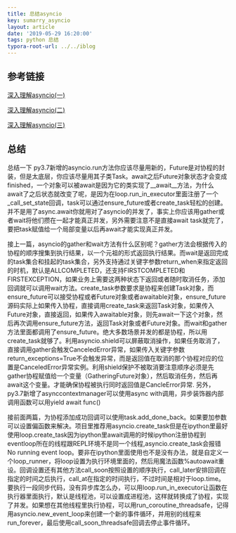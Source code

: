 ```yaml
---
title: 总结asyncio
key: sumarry_asyncio
layout: article
date: '2019-05-29 16:20:00'
tags: python 总结
typora-root-url: ../../iblog
---
```


## 参考链接

[深入理解asyncio(一)](https://mp.weixin.qq.com/s/kxWmO6Q_VYt749OhAoTEUA)

[深入理解asyncio(二)](https://mp.weixin.qq.com/s/B9ZAazfXEtAPtptewhWteQ)

[深入理解asyncio(三)](https://mp.weixin.qq.com/s/ZniLWGVj7C7JxPs0hhm4QQ)

## 总结

总结一下 py3.7新增的asyncio.run方法你应该尽量用新的，Future是对协程的封装，但是太底层，你应该尽量用其子类Task。await之后Future对象状态才会变成finished，一个对象可以被await是因为它的类实现了__await__方法，为什么await了之后状态就改变了呢，是因为在loop.run_in_executor里面注册了一个_call_set_state回调，task可以通过ensure_future或者create_task轻松的创建。并不是用了async.await你就用对了asyncio的并发了，事实上你应该用gather或者wait将他们攒在一起才能真正并发，另外需要注意不是直接await task就完了，要把task赋值给一个局部变量以后再await才能实现真正并发。

接上一篇，asyncio的gather和wait方法有什么区别呢？gather方法会根据传入的协程的顺序搜集到执行结果，以一个元祖的形式返回执行结果。而wait是返回完成的task集合和挂起的task集合，另外支持通过关键字参数return_when来指定返回的时机，默认是ALLCOMPLETED，还支持FIRSTCOMPLETED和FIRSTEXCEPTION，如果业务上需要这两种状态下返回或者随时取消任务，添加回调就可以调用wait方法。create_task参数要求是协程来创建Task对象，而ensure_future可以接受协程或者Future对象或者awaitable对象，ensure_future源码实际上如果传入协程，直接调用create_task来返回Task对象，如果传入Future对象，直接返回，如果传入awaitable对象，则先await一下这个对象，然后再次调用ensure_future方法，返回Task对象或者Future对象。而wait和gather方法里面都调用了ensure_future。绝大多数场景并发的都是协程，所以用create_task就够了。利用asyncio.shield可以屏蔽取消操作，如果任务取消了，直接调用gather会触发CanceledError异常，如果传入关键字参数return_exceptions=True不会触发异常，而是返回值在取消的那个协程对应的位置是CanceledError异常实例。利用shield保护不被取消要注意顺序必须是先gather协程赋值给一个变量（GatheringFuture对象），然后取消任务，然后再await这个变量。才能确保协程被执行同时返回值是CancleError异常. 另外，py3.7新增了asynccontextmanager可以使用async with调用，异步装饰器内部调用函数可以用yield await func()

接前面两篇，为协程添加成功回调可以使用task.add_done_back。如果要加参数可以设置偏函数来解决。项目里推荐用asyncio.create_task但是在ipython里最好使用loop.create_task因为ipython里await调用的时候ipython注册协程到eventloop所在的线程跟REPL环境不是同一个线程,asyncio.create_task会报错No running event loop。要非在ipython里面使用也不是没有办法，就是自定义一个loop_runner，将loop设置为执行环境里面的，然后用魔法函数%autoawait重设。回调设置还有其他方法call_soon按照设置的顺序执行，call_later安排回调在指定的时间之后执行，call_at在指定的时间执行，不过时间是相对于loop.time。要执行一段同步代码，没有异步库怎么办，可以用loop.run_in_executor让函数在执行器里面执行，默认是线程池，可以设置成进程池，这样就转换成了协程，实现了并发。如果想在其他线程里执行协程，可以用run_coroutine_threadsafe，记得用asyncio.new_event_loop来创建一个新的事件循环，并用别的线程来run_forever，最后使用call_soon_threadsafe回调去停止事件循环。